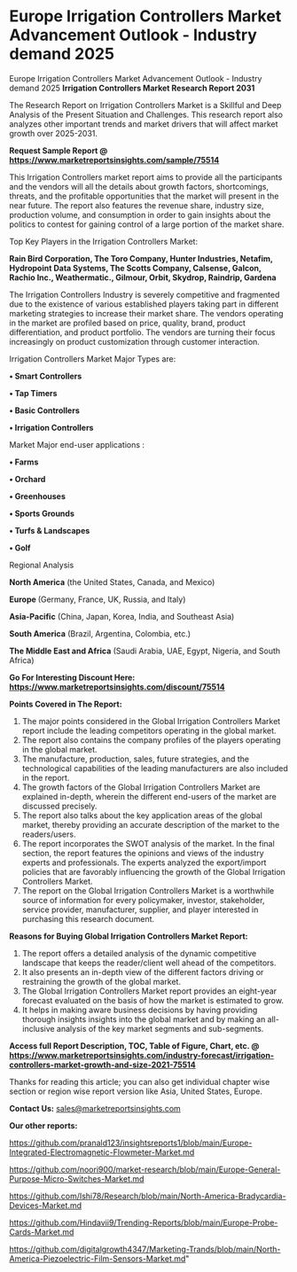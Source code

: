 # Europe Irrigation Controllers Market Advancement Outlook - Industry demand 2025
 Europe Irrigation Controllers Market Advancement Outlook - Industry demand 2025
<strong>Irrigation Controllers Market Research Report 2031</strong>

The Research Report on Irrigation Controllers Market is a Skillful and Deep Analysis of the Present Situation and Challenges. This research report also analyzes other important trends and market drivers that will affect market growth over 2025-2031.

<strong>Request Sample Report @ <a href=https://www.marketreportsinsights.com/sample/75514>https://www.marketreportsinsights.com/sample/75514</a></strong>

This Irrigation Controllers market report aims to provide all the participants and the vendors will all the details about growth factors, shortcomings, threats, and the profitable opportunities that the market will present in the near future. The report also features the revenue share, industry size, production volume, and consumption in order to gain insights about the politics to contest for gaining control of a large portion of the market share.

Top Key Players in the Irrigation Controllers Market:

<strong>Rain Bird Corporation, The Toro Company, Hunter Industries, Netafim, Hydropoint Data Systems, The Scotts Company, Calsense, Galcon, Rachio Inc., Weathermatic., Gilmour, Orbit, Skydrop, Raindrip, Gardena</strong>

The Irrigation Controllers Industry is severely competitive and fragmented due to the existence of various established players taking part in different marketing strategies to increase their market share. The vendors operating in the market are profiled based on price, quality, brand, product differentiation, and product portfolio. The vendors are turning their focus increasingly on product customization through customer interaction.

Irrigation Controllers Market Major Types are:

<strong>• Smart Controllers

• Tap Timers

• Basic Controllers

• Irrigation Controllers</strong>

Market Major end-user applications :

<strong>• Farms

• Orchard

• Greenhouses

• Sports Grounds

• Turfs & Landscapes

• Golf</strong>

Regional Analysis

</u><strong><b>North America</b></strong> (the United States, Canada, and Mexico)

<strong><b>Europe </b></strong>(Germany, France, UK, Russia, and Italy)

<strong><b>Asia-Pacific</b></strong> (China, Japan, Korea, India, and Southeast Asia)

<strong><b>South America</b></strong> (Brazil, Argentina, Colombia, etc.)

<strong><b>The Middle East and Africa</b></strong> (Saudi Arabia, UAE, Egypt, Nigeria, and South Africa)

<strong>Go For Interesting Discount Here: <a href=https://www.marketreportsinsights.com/discount/75514>https://www.marketreportsinsights.com/discount/75514</a></strong>

<strong>Points Covered in The Report:</strong>
<ol>
  <li>The major points considered in the Global Irrigation Controllers Market report include the leading competitors operating in the global market.</li>
  <li>The report also contains the company profiles of the players operating in the global market.</li>
  <li>The manufacture, production, sales, future strategies, and the technological capabilities of the leading manufacturers are also included in the report.</li>
  <li>The growth factors of the Global Irrigation Controllers Market are explained in-depth, wherein the different end-users of the market are discussed precisely.</li>
  <li>The report also talks about the key application areas of the global market, thereby providing an accurate description of the market to the readers/users.</li>
  <li>The report incorporates the SWOT analysis of the market. In the final section, the report features the opinions and views of the industry experts and professionals. The experts analyzed the export/import policies that are favorably influencing the growth of the Global Irrigation Controllers Market.</li>
  <li>The report on the Global Irrigation Controllers Market is a worthwhile source of information for every policymaker, investor, stakeholder, service provider, manufacturer, supplier, and player interested in purchasing this research document.</li>
</ol>
<strong>Reasons for Buying Global Irrigation Controllers Market Report:</strong>

<ol>
  <li>The report offers a detailed analysis of the dynamic competitive landscape that keeps the reader/client well ahead of the competitors.</li>
  <li>It also presents an in-depth view of the different factors driving or restraining the growth of the global market.</li>
  <li>The Global Irrigation Controllers Market report provides an eight-year forecast evaluated on the basis of how the market is estimated to grow.</li>
  <li>It helps in making aware business decisions by having providing thorough insights insights into the global market and by making an all-inclusive analysis of the key market segments and sub-segments.</li>
</ol>
<strong>Access full Report Description, TOC, Table of Figure, Chart, etc. @ <a href=https://www.marketreportsinsights.com/industry-forecast/irrigation-controllers-market-growth-and-size-2021-75514>https://www.marketreportsinsights.com/industry-forecast/irrigation-controllers-market-growth-and-size-2021-75514</a></strong>


Thanks for reading this article; you can also get individual chapter wise section or region wise report version like Asia, United States, Europe.

<strong>Contact Us:</strong>
sales@marketreportsinsights.com

<strong>Our other reports:</strong>

<a href=https://github.com/pranald123/insightsreports1/blob/main/Europe-Integrated-Electromagnetic-Flowmeter-Market.md>https://github.com/pranald123/insightsreports1/blob/main/Europe-Integrated-Electromagnetic-Flowmeter-Market.md</a>

<a href=https://github.com/noori900/market-research/blob/main/Europe-General-Purpose-Micro-Switches-Market.md>https://github.com/noori900/market-research/blob/main/Europe-General-Purpose-Micro-Switches-Market.md</a>

<a href=https://github.com/Ishi78/Research/blob/main/North-America-Bradycardia-Devices-Market.md>https://github.com/Ishi78/Research/blob/main/North-America-Bradycardia-Devices-Market.md</a>

<a href=https://github.com/Hindavii9/Trending-Reports/blob/main/Europe-Probe-Cards-Market.md>https://github.com/Hindavii9/Trending-Reports/blob/main/Europe-Probe-Cards-Market.md</a>

<a href=https://github.com/digitalgrowth4347/Marketing-Trands/blob/main/North-America-Piezoelectric-Film-Sensors-Market.md>https://github.com/digitalgrowth4347/Marketing-Trands/blob/main/North-America-Piezoelectric-Film-Sensors-Market.md</a>"
